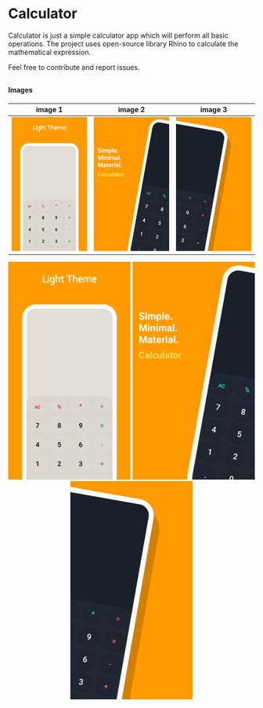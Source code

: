 # Calculator 

Calculator is just a simple calculator app which will perform all basic operations. The project uses open-source library Rhino to calculate the mathematical expression.

Feel free to contribute and report issues.

##

#### Images

| image 1      | image 2      | image 3      |
|-------------|-------------|-------------|
 <img src="https://raw.githubusercontent.com/joyetgeorge/Calculator/master/img/project1.png" width="250"> | <img src="https://raw.githubusercontent.com/joyetgeorge/Calculator/master/img/project2.png" width="250"> |  <img src="https://raw.githubusercontent.com/joyetgeorge/Calculator/master/img/project4.png" width="250"> |

<p align="center">
   <img src="https://raw.githubusercontent.com/joyetgeorge/Calculator/master/img/project1.png" width="250">
   <img src="https://raw.githubusercontent.com/joyetgeorge/Calculator/master/img/project2.png" width="250">
   <img src="https://raw.githubusercontent.com/joyetgeorge/Calculator/master/img/project4.png" width="250">
</p>

